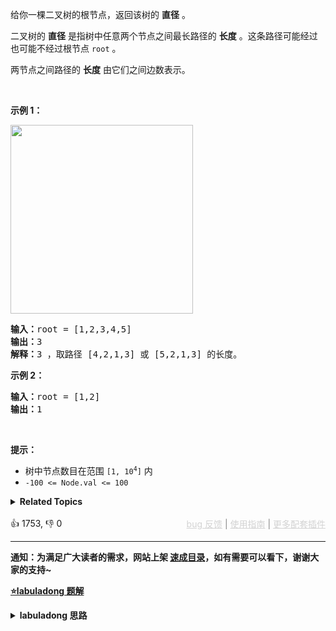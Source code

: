 <p>给你一棵二叉树的根节点，返回该树的 <strong>直径</strong> 。</p>

<p>二叉树的 <strong>直径</strong> 是指树中任意两个节点之间最长路径的 <strong>长度</strong> 。这条路径可能经过也可能不经过根节点 <code>root</code> 。</p>

<p>两节点之间路径的 <strong>长度</strong> 由它们之间边数表示。</p>

<p>&nbsp;</p>

<p><strong class="example">示例 1：</strong></p> 
<img alt="" src="https://assets.leetcode.com/uploads/2021/03/06/diamtree.jpg" style="width: 292px; height: 302px;" /> 
<pre>
<strong>输入：</strong>root = [1,2,3,4,5]
<strong>输出：</strong>3
<strong>解释：</strong>3 ，取路径 [4,2,1,3] 或 [5,2,1,3] 的长度。
</pre>

<p><strong class="example">示例 2：</strong></p>

<pre>
<strong>输入：</strong>root = [1,2]
<strong>输出：</strong>1
</pre>

<p>&nbsp;</p>

<p><strong>提示：</strong></p>

<ul> 
 <li>树中节点数目在范围 <code>[1, 10<sup>4</sup>]</code> 内</li> 
 <li><code>-100 &lt;= Node.val &lt;= 100</code></li> 
</ul>

<details><summary><strong>Related Topics</strong></summary>树 | 深度优先搜索 | 二叉树</details><br>

<div>👍 1753, 👎 0<span style='float: right;'><span style='color: gray;'><a href='https://github.com/labuladong/fucking-algorithm/issues' target='_blank' style='color: lightgray;text-decoration: underline;'>bug 反馈</a> | <a href='https://labuladong.online/algo/fname.html?fname=jb插件简介' target='_blank' style='color: lightgray;text-decoration: underline;'>使用指南</a> | <a href='https://labuladong.online/algo/' target='_blank' style='color: lightgray;text-decoration: underline;'>更多配套插件</a></span></span></div>

<div id="labuladong"><hr>

**通知：为满足广大读者的需求，网站上架 [速成目录](https://labuladong.online/algo/intro/quick-learning-plan/)，如有需要可以看下，谢谢大家的支持~**



<p><strong><a href="https://labuladong.online/algo/essential-technique/binary-tree-summary/" target="_blank">⭐️labuladong 题解</a></strong></p>
<details><summary><strong>labuladong 思路</strong></summary>


<div id="labuladong_solution_zh">

## 基本思路

所谓二叉树的直径，就是左右子树的最大深度之和，那么直接的想法是对每个节点计算左右子树的最大高度，得出每个节点的直径，从而得出最大的那个直径。

但是由于 `maxDepth` 也是递归函数，所以上述方式时间复杂度较高。

这题类似 [$ ✨366. 寻找二叉树的叶子节点](/problems/find-leaves-of-binary-tree/)，需要灵活运用二叉树的后序遍历，在 `maxDepth` 的后序遍历位置顺便计算最大直径。

**详细题解**：
  - [二叉树系列算法核心纲领](https://labuladong.online/algo/essential-technique/binary-tree-summary/)

</div>





<div id="solution">

## 解法代码



<div class="tab-panel"><div class="tab-nav">
<button data-tab-item="cpp" class="tab-nav-button btn " data-tab-group="default" onclick="switchTab(this)">cpp🤖</button>

<button data-tab-item="python" class="tab-nav-button btn " data-tab-group="default" onclick="switchTab(this)">python🤖</button>

<button data-tab-item="java" class="tab-nav-button btn active" data-tab-group="default" onclick="switchTab(this)">java🟢</button>

<button data-tab-item="go" class="tab-nav-button btn " data-tab-group="default" onclick="switchTab(this)">go🤖</button>

<button data-tab-item="javascript" class="tab-nav-button btn " data-tab-group="default" onclick="switchTab(this)">javascript🤖</button>
</div><div class="tab-content">
<div data-tab-item="cpp" class="tab-item " data-tab-group="default"><div class="highlight">

```cpp
// 注意：cpp 代码由 chatGPT🤖 根据我的 java 代码翻译。
// 本代码的正确性已通过力扣验证，如有疑问，可以对照 java 代码查看。

class Solution {
    int maxDiameter = 0;

public:
    int diameterOfBinaryTree(TreeNode* root) {
        maxDepth(root);
        return maxDiameter;
    }

private:
    int maxDepth(TreeNode* root) {
        if (root == nullptr) {
            return 0;
        }
        int leftMax = maxDepth(root->left);
        int rightMax = maxDepth(root->right);
        // 后序遍历位置顺便计算最大直径
        maxDiameter = std::max(maxDiameter, leftMax + rightMax);
        return 1 + std::max(leftMax, rightMax);
    }
};

// 这是一种简单粗暴，但是效率不高的解法
class BadSolution {
public:
    int diameterOfBinaryTree(TreeNode* root) {
        if (root == nullptr) {
            return 0;
        }
        // 计算出左右子树的最大高度
        int leftMax = maxDepth(root->left);
        int rightMax = maxDepth(root->right);
        // root 这个节点的直径
        int res = leftMax + rightMax;
        // 递归遍历 root.left 和 root.right 两个子树
        return std::max(res,
                std::max(diameterOfBinaryTree(root->left),
                        diameterOfBinaryTree(root->right)));
    }

private:
    int maxDepth(TreeNode* root) {
        if (root == nullptr) {
            return 0;
        }
        int leftMax = maxDepth(root->left);
        int rightMax = maxDepth(root->right);
        return 1 + std::max(leftMax, rightMax);
    }
};
```

</div></div>

<div data-tab-item="python" class="tab-item " data-tab-group="default"><div class="highlight">

```python
# 注意：python 代码由 chatGPT🤖 根据我的 java 代码翻译。
# 本代码的正确性已通过力扣验证，如有疑问，可以对照 java 代码查看。

class Solution:
    def __init__(self):
        self.maxDiameter = 0

    def diameterOfBinaryTree(self, root: TreeNode) -> int:
        self.maxDepth(root)
        return self.maxDiameter

    def maxDepth(self, root: TreeNode) -> int:
        if root is None:
            return 0
        leftMax = self.maxDepth(root.left)
        rightMax = self.maxDepth(root.right)
        # 后序遍历位置顺便计算最大直径
        self.maxDiameter = max(self.maxDiameter, leftMax + rightMax)
        return 1 + max(leftMax, rightMax)

# 这是一种简单粗暴，但是效率不高的解法
class BadSolution:
    def diameterOfBinaryTree(self, root: TreeNode) -> int:
        if root is None:
            return 0
        # 计算出左右子树的最大高度
        leftMax = self.maxDepth(root.left)
        rightMax = self.maxDepth(root.right)
        # root 这个节点的直径
        res = leftMax + rightMax
        # 递归遍历 root.left 和 root.right 两个子树
        return max(res,
                   max(self.diameterOfBinaryTree(root.left),
                       self.diameterOfBinaryTree(root.right)))

    def maxDepth(self, root: TreeNode) -> int:
        if root is None:
            return 0
        leftMax = self.maxDepth(root.left)
        rightMax = self.maxDepth(root.right)
        return 1 + max(leftMax, rightMax)
```

</div></div>

<div data-tab-item="java" class="tab-item active" data-tab-group="default"><div class="highlight">

```java
class Solution {
    int maxDiameter = 0;

    public int diameterOfBinaryTree(TreeNode root) {
        maxDepth(root);
        return maxDiameter;
    }

    int maxDepth(TreeNode root) {
        if (root == null) {
            return 0;
        }
        int leftMax = maxDepth(root.left);
        int rightMax = maxDepth(root.right);
        // 后序遍历位置顺便计算最大直径
        maxDiameter = Math.max(maxDiameter, leftMax + rightMax);
        return 1 + Math.max(leftMax, rightMax);
    }
}

// 这是一种简单粗暴，但是效率不高的解法
class BadSolution {
    public int diameterOfBinaryTree(TreeNode root) {
        if (root == null) {
            return 0;
        }
        // 计算出左右子树的最大高度
        int leftMax = maxDepth(root.left);
        int rightMax = maxDepth(root.right);
        // root 这个节点的直径
        int res = leftMax + rightMax;
        // 递归遍历 root.left 和 root.right 两个子树
        return Math.max(res,
                Math.max(diameterOfBinaryTree(root.left),
                        diameterOfBinaryTree(root.right)));
    }

    int maxDepth(TreeNode root) {
        if (root == null) {
            return 0;
        }
        int leftMax = maxDepth(root.left);
        int rightMax = maxDepth(root.right);
        return 1 + Math.max(leftMax, rightMax);
    }
}
```

</div></div>

<div data-tab-item="go" class="tab-item " data-tab-group="default"><div class="highlight">

```go
// 注意：go 代码由 chatGPT🤖 根据我的 java 代码翻译。
// 本代码的正确性已通过力扣验证，如有疑问，可以对照 java 代码查看。

func diameterOfBinaryTree(root *TreeNode) int {
    var maxDiameter int
    maxDepth(root, &maxDiameter)
    return maxDiameter
}

func maxDepth(root *TreeNode, maxDiameter *int) int {
    if root == nil {
        return 0
    }
    leftMax := maxDepth(root.Left, maxDiameter)
    rightMax := maxDepth(root.Right, maxDiameter)
    // 后序遍历位置顺便计算最大直径
    *maxDiameter = max(*maxDiameter, leftMax+rightMax)
    return 1 + max(leftMax, rightMax)
}

// 这是一种简单粗暴，但是效率不高的解法
func badDiameterOfBinaryTree(root *TreeNode) int {
    if root == nil {
        return 0
    }
    // 计算出左右子树的最大高度
    leftMax := badMaxDepth(root.Left)
    rightMax := badMaxDepth(root.Right)
    // root 这个节点的直径
    res := leftMax + rightMax
    // 递归遍历 root.left 和 root.right 两个子树
    return max(res, max(badDiameterOfBinaryTree(root.Left), badDiameterOfBinaryTree(root.Right)))
}

func badMaxDepth(root *TreeNode) int {
    if root == nil {
        return 0
    }
    leftMax := badMaxDepth(root.Left)
    rightMax := badMaxDepth(root.Right)
    return 1 + max(leftMax, rightMax)
}

func max(a, b int) int {
    if a > b {
        return a
    }
    return b
}
```

</div></div>

<div data-tab-item="javascript" class="tab-item " data-tab-group="default"><div class="highlight">

```javascript
// 注意：javascript 代码由 chatGPT🤖 根据我的 java 代码翻译。
// 本代码的正确性已通过力扣验证，如有疑问，可以对照 java 代码查看。

var diameterOfBinaryTree = function(root) {
    let maxDiameter = 0;

    function maxDepth(root) {
        if (root === null) {
            return 0;
        }
        let leftMax = maxDepth(root.left);
        let rightMax = maxDepth(root.right);
        // 后序遍历位置顺便计算最大直径
        maxDiameter = Math.max(maxDiameter, leftMax + rightMax);
        return 1 + Math.max(leftMax, rightMax);
    }

    maxDepth(root);
    return maxDiameter;
};

// 这是一种简单粗暴，但是效率不高的解法
var badDiameterOfBinaryTree = function(root) {
    if (root === null) {
        return 0;
    }
    // 计算出左右子树的最大高度
    let leftMax = maxDepth(root.left);
    let rightMax = maxDepth(root.right);
    // root 这个节点的直径
    let res = leftMax + rightMax;
    // 递归遍历 root.left 和 root.right 两个子树
    return Math.max(res,
        Math.max(diameterOfBinaryTree(root.left),
            diameterOfBinaryTree(root.right)));

    function maxDepth(root) {
        if (root === null) {
            return 0;
        }
        let leftMax = maxDepth(root.left);
        let rightMax = maxDepth(root.right);
        return 1 + Math.max(leftMax, rightMax);
    }
};
```

</div></div>
</div></div>

<hr /><details open hint-container details><summary style="font-size: medium"><strong>🎃🎃 算法可视化 🎃🎃</strong></summary><div id="data_mydata-diameter-of-binary-tree"  category="tutorial" ></div><div class="resizable aspect-ratio-container" style="height: 100%;">
<div id="iframe_mydata-diameter-of-binary-tree"></div></div>
</details><hr /><br />

</div>
</details>
</div>

